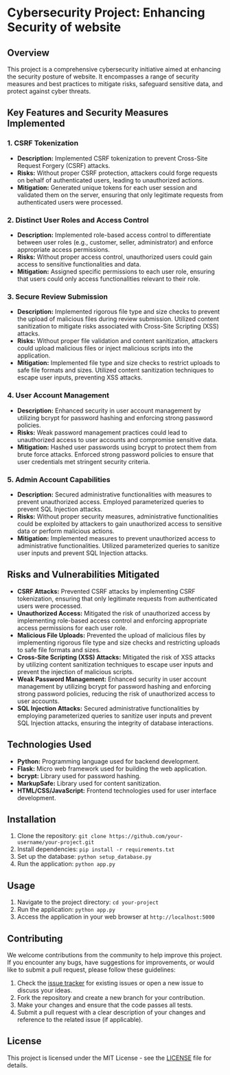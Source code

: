 # Cybersecurity Project: Enhancing Security of website

## Overview

This project is a comprehensive cybersecurity initiative aimed at enhancing the security posture of website. It encompasses a range of security measures and best practices to mitigate risks, safeguard sensitive data, and protect against cyber threats.

## Key Features and Security Measures Implemented

### 1. CSRF Tokenization

- **Description:** Implemented CSRF tokenization to prevent Cross-Site Request Forgery (CSRF) attacks.
- **Risks:** Without proper CSRF protection, attackers could forge requests on behalf of authenticated users, leading to unauthorized actions.
- **Mitigation:** Generated unique tokens for each user session and validated them on the server, ensuring that only legitimate requests from authenticated users were processed.

### 2. Distinct User Roles and Access Control

- **Description:** Implemented role-based access control to differentiate between user roles (e.g., customer, seller, administrator) and enforce appropriate access permissions.
- **Risks:** Without proper access control, unauthorized users could gain access to sensitive functionalities and data.
- **Mitigation:** Assigned specific permissions to each user role, ensuring that users could only access functionalities relevant to their role.

### 3. Secure Review Submission

- **Description:** Implemented rigorous file type and size checks to prevent the upload of malicious files during review submission. Utilized content sanitization to mitigate risks associated with Cross-Site Scripting (XSS) attacks.
- **Risks:** Without proper file validation and content sanitization, attackers could upload malicious files or inject malicious scripts into the application.
- **Mitigation:** Implemented file type and size checks to restrict uploads to safe file formats and sizes. Utilized content sanitization techniques to escape user inputs, preventing XSS attacks.

### 4. User Account Management

- **Description:** Enhanced security in user account management by utilizing bcrypt for password hashing and enforcing strong password policies.
- **Risks:** Weak password management practices could lead to unauthorized access to user accounts and compromise sensitive data.
- **Mitigation:** Hashed user passwords using bcrypt to protect them from brute force attacks. Enforced strong password policies to ensure that user credentials met stringent security criteria.

### 5. Admin Account Capabilities

- **Description:** Secured administrative functionalities with measures to prevent unauthorized access. Employed parameterized queries to prevent SQL Injection attacks.
- **Risks:** Without proper security measures, administrative functionalities could be exploited by attackers to gain unauthorized access to sensitive data or perform malicious actions.
- **Mitigation:** Implemented measures to prevent unauthorized access to administrative functionalities. Utilized parameterized queries to sanitize user inputs and prevent SQL Injection attacks.

## Risks and Vulnerabilities Mitigated

- **CSRF Attacks:** Prevented CSRF attacks by implementing CSRF tokenization, ensuring that only legitimate requests from authenticated users were processed.
- **Unauthorized Access:** Mitigated the risk of unauthorized access by implementing role-based access control and enforcing appropriate access permissions for each user role.
- **Malicious File Uploads:** Prevented the upload of malicious files by implementing rigorous file type and size checks and restricting uploads to safe file formats and sizes.
- **Cross-Site Scripting (XSS) Attacks:** Mitigated the risk of XSS attacks by utilizing content sanitization techniques to escape user inputs and prevent the injection of malicious scripts.
- **Weak Password Management:** Enhanced security in user account management by utilizing bcrypt for password hashing and enforcing strong password policies, reducing the risk of unauthorized access to user accounts.
- **SQL Injection Attacks:** Secured administrative functionalities by employing parameterized queries to sanitize user inputs and prevent SQL Injection attacks, ensuring the integrity of database interactions.

## Technologies Used

- **Python:** Programming language used for backend development.
- **Flask:** Micro web framework used for building the web application.
- **bcrypt:** Library used for password hashing.
- **MarkupSafe:** Library used for content sanitization.
- **HTML/CSS/JavaScript:** Frontend technologies used for user interface development.

## Installation

1. Clone the repository: `git clone https://github.com/your-username/your-project.git`
2. Install dependencies: `pip install -r requirements.txt`
3. Set up the database: `python setup_database.py`
4. Run the application: `python app.py`

## Usage

1. Navigate to the project directory: `cd your-project`
2. Run the application: `python app.py`
3. Access the application in your web browser at `http://localhost:5000`

## Contributing

We welcome contributions from the community to help improve this project. If you encounter any bugs, have suggestions for improvements, or would like to submit a pull request, please follow these guidelines:

1. Check the [issue tracker](https://github.com/your-username/your-project/issues) for existing issues or open a new issue to discuss your ideas.
2. Fork the repository and create a new branch for your contribution.
3. Make your changes and ensure that the code passes all tests.
4. Submit a pull request with a clear description of your changes and reference to the related issue (if applicable).

## License

This project is licensed under the MIT License - see the [LICENSE](LICENSE) file for details.

